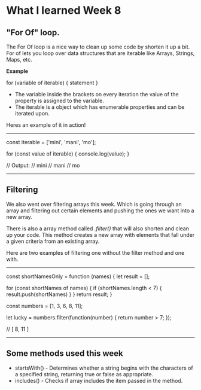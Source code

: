 # What I learned Week 8

## "For Of" loop.

The For Of loop is a nice way to clean up some code by shorten it up a bit. For of lets you loop over data structures that are iterable like Arrays, Strings, Maps, etc.

**Example**

for (variable of iterable) {
    statement
}

- The variable inside the brackets on every iteration the value of the property is assigned to the variable.
- The iterable is a object which has enumerable properties and can be iterated upon.

Heres an example of it in action!

---

const iterable = ['mini', 'mani', 'mo'];

for (const value of iterable) {
  console.log(value);
}

// Output:
// mini
// mani
// mo

---

## Filtering

We also went over filtering arrays this week. Which is going through an array and filtering out certain elements and pushing the ones we want into a new array.

There is also a array method called *.filter()* that will also shorten and clean up your code. This method creates a new array with elements that fall under a given criteria from an existing array.

Here are two examples of filtering one without the filter method and one with.

---

const shortNamesOnly = function (names) {
  let result = [];

  for (const shortNames of names) {
    if (shortNames.length < 7) {
      result.push(shortNames)
    }
  }
  return result;
}


const numbers = [1, 3, 6, 8, 11];

let lucky = numbers.filter(function(number) {
  return number > 7;
});

// [ 8, 11 ]

---


## Some methods used this week

- startsWith() - Determines whether a string begins with the characters of a specified string, returning true or false as appropriate.
- includes() - Checks if array includes the item passed in the method.


